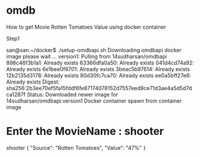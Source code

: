 # omdb

How to get Movie Rotten Tomatoes Value using docker container

Step1 

san@san:~/docker$ ./setup-omdbapi.sh 
Downloading omdbapi docker image please wait ...
version1: Pulling from 14sudharsan/omdbapi
898c46f3b1a1: Already exists 
63366dfa0a50: Already exists 
041d4cd74a92: Already exists 
6e1bee0f8701: Already exists 
3beac5b97614: Already exists 
12b2135d3178: Already exists 
80d30fc7ca70: Already exists 
ee0a5bff27e6: Already exists 
Digest: sha256:2b3ee70ef5fa15fddf6fe87174078152d7557eed9ce71d3ae4a5d5d7dca1287f
Status: Downloaded newer image for 14sudharsan/omdbapi:version1
Docker container spawn from container image
 # Enter the MovieName : shooter
shooter
{
  "Source": "Rotten Tomatoes",
  "Value": "47%"
}



